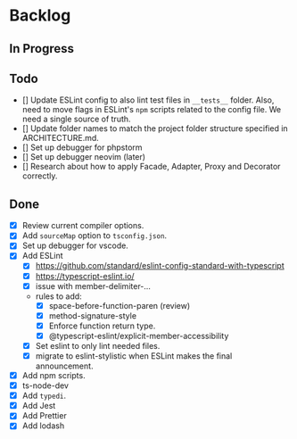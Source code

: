 # Backlog

## In Progress

## Todo

- [] Update ESLint config to also lint test files in `__tests__` folder.
  Also, need to move flags in ESLint's `npm` scripts related to the config file.
  We need a single source of truth.
- [] Update folder names to match the project folder structure specified in ARCHITECTURE.md.
- [] Set up debugger for phpstorm
- [] Set up debugger neovim (later)
- [] Research about how to apply Facade, Adapter, Proxy and Decorator correctly.

## Done

- [x] Review current compiler options.
- [x] Add `sourceMap` option to `tsconfig.json`.
- [x] Set up debugger for vscode.
- [x] Add ESLint
  - [x] https://github.com/standard/eslint-config-standard-with-typescript
  - [x] https://typescript-eslint.io/
  - [x] issue with member-delimiter-...
  - rules to add:
    - [x] space-before-function-paren (review)
    - [x] method-signature-style
    - [x] Enforce function return type.
    - [x] @typescript-eslint/explicit-member-accessibility
  - [x] Set eslint to only lint needed files.
  - [x] migrate to eslint-stylistic when ESLint makes the final announcement.
- [x] Add npm scripts.
- [x] ts-node-dev
- [x] Add `typedi`.
- [x] Add Jest
- [x] Add Prettier
- [x] Add lodash
